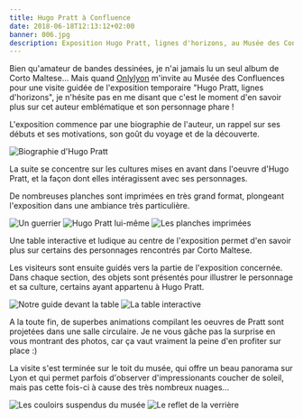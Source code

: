 ```yaml
---
title: Hugo Pratt à Confluence
date: 2018-06-18T12:13:12+02:00
banner: 006.jpg
description: Exposition Hugo Pratt, lignes d'horizons, au Musée des Confluences de Lyon.
---
```


Bien qu'amateur de bandes dessinées, je n'ai jamais lu un seul album de Corto Maltese... Mais quand [Onlylyon](http://www.onlylyon.com/) m'invite au Musée des Confluences pour une visite guidée de l'exposition temporaire "Hugo Pratt, lignes d'horizons", je n'hésite pas en me disant que c'est le moment d'en savoir plus sur cet auteur emblématique et son personnage phare !

L'exposition commence par une biographie de l'auteur, un rappel sur ses débuts et ses motivations, son goût du voyage et de la découverte.

![Biographie d'Hugo Pratt](002.jpg)

La suite se concentre sur les cultures mises en avant dans l'oeuvre d'Hugo Pratt, et la façon dont elles intéragissent avec ses personnages.

De nombreuses planches sont imprimées en très grand format, plongeant l'exposition dans une ambiance très particulière.

![Un guerrier](004.jpg)
![Hugo Pratt lui-même](005.jpg)
![Les planches imprimées](007.jpg)

Une table interactive et ludique au centre de l'exposition permet d'en savoir plus sur certains des personnages rencontrés par Corto Maltese.

Les visiteurs sont ensuite guidés vers la partie de l'exposition concernée. Dans chaque section, des objets sont présentés pour illustrer le personnage et sa culture, certains ayant appartenu à Hugo Pratt.

<photo-list>

![Notre guide devant la table](003.jpg)
![La table interactive](008.jpg)

</photo-list>

A la toute fin, de superbes animations compilant les oeuvres de Pratt sont projetées dans une salle circulaire. Je ne vous gâche pas la surprise en vous montrant des photos, car ça vaut vraiment la peine d'en profiter sur place :)

La visite s'est terminée sur le toit du musée, qui offre un beau panorama sur Lyon et qui permet parfois d'observer d'impressionants coucher de soleil, mais pas cette fois-ci à cause des très nombreux nuages...

<photo-list>

![Les couloirs suspendus du musée](009.jpg)
![Le reflet de la verrière](011.jpg)

</photo-list>